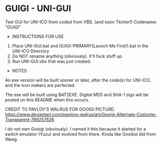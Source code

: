 # GUIGI - UNI-GUI
Test GUI for UNI-ICO from coded from VBS. (and soon Tkinter!) Codename: "GUIGI"
* INSTRUCTIONS FOR USE
1. Place UNI-GUI.bat and GUIGI-PRIMARY(Launch Me First!).bat in the UNI-ICO Directory
2. Do NOT rename anything (obviously). It'll fuck stuff up.
3. Run UNI-GUI.vbs that was just created. 


* NOTES

An exe version will be built sooner or later, after the code(s) for UNI-ICO, and the icon makers are perfected.

The exe will be built using BAT2EXE. Digital MD5 and SHA-1 sigs will be posted on this README when this occurs.

CREDIT TO PAVLOV'S WALRUS FOR GOOIGI PICTURE: https://www.deviantart.com/pavlovs-walrus/art/Gooigi-Alternate-Costume-Transparent-789257626

I do not own Gooigi (obviously). I named it this because it started for a switch emulator (Yuzu) and evolved from there. Kinda like Gooiboi did from Weeg. 


